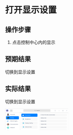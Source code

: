 # 打开显示设置

## 操作步骤

1. 点击控制中心内的显示

## 预期结果

切换到显示设置

## 实际结果

切换到显示设置

![切换到显示设置.png](../img/切换到显示设置.png)
